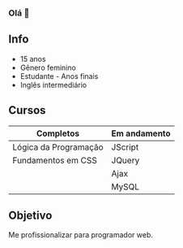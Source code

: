 ### Olá 👋

## Info
* 15 anos
* Gênero feminino
* Estudante - Anos finais
* Inglês intermediário

## Cursos

|Completos|Em andamento|
|---------|------------|
|Lógica da Programação|JScript| 
|Fundamentos em CSS|JQuery|
||Ajax|
||MySQL|

## Objetivo
Me profissionalizar para programador web.
